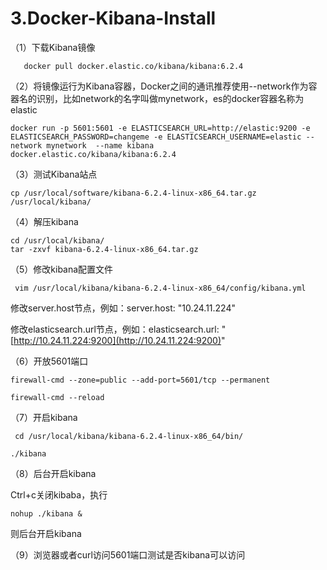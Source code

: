 # 3.Docker-Kibana-Install

（1）下载Kibana镜像

```
   docker pull docker.elastic.co/kibana/kibana:6.2.4
```

（2）将镜像运行为Kibana容器，Docker之间的通讯推荐使用--network作为容器名的识别，比如network的名字叫做mynetwork，es的docker容器名称为elastic

```
docker run -p 5601:5601 -e ELASTICSEARCH_URL=http://elastic:9200 -e ELASTICSEARCH_PASSWORD=changeme -e ELASTICSEARCH_USERNAME=elastic --network mynetwork  --name kibana  docker.elastic.co/kibana/kibana:6.2.4
```

（3）测试Kibana站点

```
cp /usr/local/software/kibana-6.2.4-linux-x86_64.tar.gz /usr/local/kibana/
```

（4）解压kibana

```
cd /usr/local/kibana/
tar -zxvf kibana-6.2.4-linux-x86_64.tar.gz
```

（5）修改kibana配置文件

```
 vim /usr/local/kibana/kibana-6.2.4-linux-x86_64/config/kibana.yml 
```

修改server.host节点，例如：server.host: "10.24.11.224"

修改elasticsearch.url节点，例如：elasticsearch.url: "[http://10.24.11.224:9200](http://10.24.11.224:9200)"

（6）开放5601端口

```
firewall-cmd --zone=public --add-port=5601/tcp --permanent

firewall-cmd --reload
```

（7）开启kibana

```
 cd /usr/local/kibana/kibana-6.2.4-linux-x86_64/bin/

./kibana
```

（8）后台开启kibana

Ctrl+c关闭kibaba，执行

```
nohup ./kibana &
```

则后台开启kibana

（9）浏览器或者curl访问5601端口测试是否kibana可以访问

